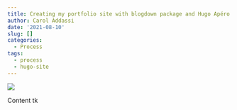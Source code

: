 ```yaml
---
title: Creating my portfolio site with blogdown package and Hugo Apéro theme
author: Carol Addassi
date: '2021-08-10'
slug: []
categories:
  - Process
tags:
  - process
  - hugo-site
---
```


![](images/featured.jpg)

Content tk
